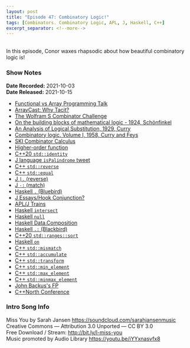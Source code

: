 ```yaml
---
layout: post
title: "Episode 47: Combinatory Logic!"
tags: [Combinators. Combinatory Logic, APL, J, Haskell, C++]
excerpt_separator: <!--more-->
---
```


<br>In this episode, Conor waxes rhapsodic about how beautiful combinatory logic is!

<!--more-->

### Show Notes

**Date Recorded:** 2021-10-03 <br>
**Date Released:** 2021-10-15

* [Functional vs Array Programming Talk](https://www.youtube.com/watch?v=UogkQ67d0nY)
* [ArrayCast: Why Tacit?](https://www.arraycast.com/episodes/episode11-why-tacit)
* [The Wolfram S Combinator Challenge](https://combinatorprize.org/)
* [On the building blocks of mathematical logic - 1924, Schönfinkel](https://www.hup.harvard.edu/catalog.php?isbn=9780674324497&content=toc)
* [An Analysis of Logical Substitution, 1929, Curry](https://www.jstor.org/stable/2370728)
* [Combinatory logic. Volume I, 1958, Curry and Feys](https://www.cambridge.org/core/journals/journal-of-symbolic-logic/article/abs/haskell-b-curry-and-robert-feys-combinatory-logic-volume-i-with-two-sections-by-william-craig-studies-in-logic-and-the-foundations-of-mathematics-northholland-publishing-company-amsterdam1958-xvi-417-pp/ADC0261CC1D952E97468E2803D4D7721)
* [SKI Combinator Calculus](https://en.wikipedia.org/wiki/SKI_combinator_calculus)
* [Higher-order function](https://en.wikipedia.org/wiki/Higher-order_function)
* [C++20 `std::identity`](https://en.cppreference.com/w/cpp/utility/functional/identity)
* [J language `isPalindrome` tweet](https://twitter.com/code_report/status/1410370131558084611?s=20)
* [C++ `std::reverse`](https://en.cppreference.com/w/cpp/algorithm/reverse)
* [C++ `std::equal`](https://en.cppreference.com/w/cpp/algorithm/equal)
* [J `|.` (reverse)](https://code.jsoftware.com/wiki/Vocabulary/bardot)
* [J `-:` (match)](https://code.jsoftware.com/wiki/Vocabulary/minusco#dyadic)
* [Haskell `.` (Bluebird)](https://hackage.haskell.org/package/base-4.15.0.0/docs/Prelude.html#v:.) 
* [J Essays/Hook Conjunction?](https://code.jsoftware.com/wiki/Essays/Hook_Conjunction%3F)
* [APL/J Trains](https://code.jsoftware.com/wiki/Essays/Trains)
* [Haskell `intersect`](https://hackage.haskell.org/package/base-4.15.0.0/docs/Data-List.html#v:intersect)
* [Haskell `null`](https://hackage.haskell.org/package/base-4.15.0.0/docs/Prelude.html#v:null)
* [Haskell Data.Composition](https://hackage.haskell.org/package/composition-1.0.2.2/docs/Data-Composition.html)
* [Haskell `.:` (Blackbird)](https://hackage.haskell.org/package/composition-1.0.2.2/docs/Data-Composition.html#v:.:)
* [C++20 `std::ranges::sort`](https://en.cppreference.com/w/cpp/algorithm/ranges/sort)
* [Haskell `on`](https://hackage.haskell.org/package/base-4.15.0.0/docs/Data-Function.html#v:on)
* [C++ `std::mismatch`](https://en.cppreference.com/w/cpp/algorithm/mismatch)
* [C++ `std::accumulate`](https://en.cppreference.com/w/cpp/algorithm/accumulate)
* [C++ `std::transform`](https://en.cppreference.com/w/cpp/algorithm/transform)
* [C++ `std::min_element`](https://en.cppreference.com/w/cpp/algorithm/min_element)
* [C++ `std::max_element`](https://en.cppreference.com/w/cpp/algorithm/max_element)
* [C++ `std::minmax_element`](https://en.cppreference.com/w/cpp/algorithm/minmax_element)
* [John Backus's FP](https://en.wikipedia.org/wiki/FP_(programming_language))
* [C++North Conference](https://cppnorth.ca/)

### Intro Song Info

Miss You by Sarah Jansen https://soundcloud.com/sarahjansenmusic<br>
Creative Commons — Attribution 3.0 Unported — CC BY 3.0<br>
Free Download / Stream: http://bit.ly/l-miss-you<br>
Music promoted by Audio Library https://youtu.be/iYYxnasvfx8<br>
